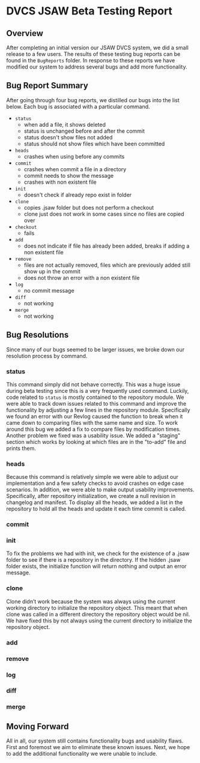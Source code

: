 # DVCS JSAW Beta Testing Report


## Overview 

After completing an initial version our JSAW DVCS system, we did a small release to a few users. The results of these testing bug reports can be found in the `BugReports` folder. In response to these reports we have modified our system to address several bugs and add more functionality.

## Bug Report Summary

After going through four bug reports, we distilled our bugs into the list below. Each bug is associated with a particular command.

* `status`
	* when add a file, it shows deleted
	* status is unchanged before and after the commit
	* status doesn't show files not added
	* status should not show files which have been committed
* `heads` 
	* crashes when using before any commits
* `commit`
	* crashes when commit a file in a directory
	* commit needs to show the message
	* crashes with non existent file
* `init`
	* doesn't check if already repo exist in folder 
* `clone` 
	* copies .jsaw folder but does not perform a checkout
	* clone just does not work in some cases since no files are copied over 
* `checkout`
	* fails
* `add`
	* does not indicate if file has already been added, breaks if adding a non existent file
* `remove`
	* files are not actually removed, files which are previously added still show up in the commit
	* does not throw an error with a non existent file 
* `log`
	* no commit message
* `diff` 
	* not working  
* `merge`
	* not working

## Bug Resolutions

Since many of our bugs seemed to be larger issues, we broke down our resolution process by command.

### status

This command simply did not behave correctly. This was a huge issue during beta testing since this is a very frequently used command. Luckily, code related to `status` is mostly contained to the repository module. We were able to track down issues related to this command and improve the functionality by adjusting a few lines in the repository module. Specifically we found an error with our Revlog caused the function to break when it came down to comparing files with the same name and size. To work around this bug we added a fix to compare files by modification times. Another problem we fixed was a usability issue. We added a "staging" section which works by looking at which files are in the "to-add" file and prints them.


### heads

Because this command is relatively simple we were able to adjust our implementation and a few safety checks to avoid crashes on edge case scenarios. In addition, we were able to make output usability improvements. Specifically, after repository initialization, we create a null revision in changelog and manifest. To display all the heads, we added a list in the repository to hold all the heads and update it each time commit is called.


### commit

### init

To fix the problems we had with init, we check for the existence of a .jsaw folder to see if there is a repository in the directory. If the hidden .jsaw folder exists, the initialize function will return nothing and output an error message.

### clone

Clone didn’t work because the system was always using the current working directory to initialize the repository object. This meant that when clone was called in a different directory the repository object would be nil. We have fixed this by not always using the current directory to initialize the repository object.

### add

### remove

### log

### diff

### merge

## Moving Forward

All in all, our system still contains functionality bugs and usability flaws. First and foremost we aim to eliminate these known issues. Next, we hope to add the additional functionality we were unable to include. 
